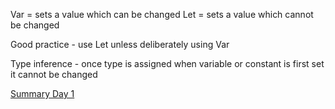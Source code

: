 Var = sets a value which can be changed
Let = sets a value which cannot be changed

Good practice - use Let unless deliberately using Var

Type inference - once type is assigned when variable or constant is first set it cannot be changed 

[Summary Day 1](https://www.hackingwithswift.com/sixty/1/8/simple-types-summary)
